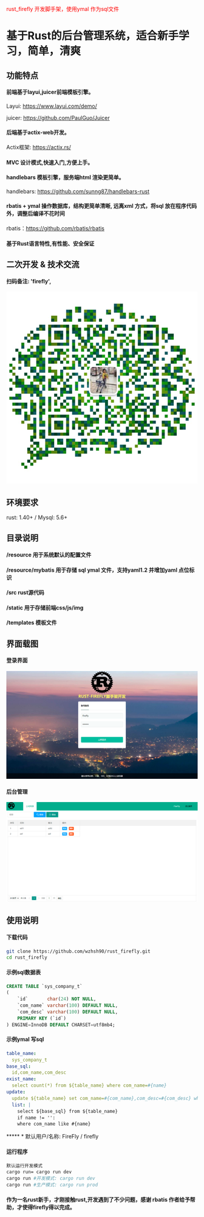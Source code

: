 <span style="color: red">  rust_firefly 开发脚手架，使用ymal 作为sql文件 </span>

# 基于Rust的后台管理系统，适合新手学习，简单，清爽

## 功能特点

#### 前端基于layui,juicer前端模板引擎。

Layui: https://www.layui.com/demo/

juicer: https://github.com/PaulGuo/Juicer

#### 后端基于actix-web开发。

Actix框架: https://actix.rs/

#### MVC 设计模式,快速入门,方便上手。

#### handlebars 模板引擎，服务端html 渲染更简单。

handlebars: https://github.com/sunng87/handlebars-rust

#### rbatis + ymal 操作数据库，结构更简单清晰, 远离xml 方式，将sql 放在程序代码外，调整后编译不花时间

rbatis：https://github.com/rbatis/rbatis

#### 基于Rust语言特性,有性能、安全保证

## 二次开发 & 技术交流

#### 扫码备注: 'firefly',

![avatar](/static/img/qr.jpg)

## 环境要求

rust: 1.40+ / Mysql: 5.6+

## 目录说明

#### /resource 用于系统默认的配置文件

#### /resource/mybatis 用于存储 sql ymal 文件，支持yaml1.2 并增加yaml 点位标识

#### /src rust源代码

#### /static 用于存储前端css/js/img

#### /templates 模板文件

## 界面载图

#### 登录界面

![avatar](/static/img/login.png)

#### 后台管理

![avatar](/static/img/home.png)

## 使用说明

#### 下载代码

```bash
git clone https://github.com/wzhsh90/rust_firefly.git
cd rust_firefly
```

#### 示例sql数据表

```sql
CREATE TABLE `sys_company_t`
(
    `id`       char(24) NOT NULL,
    `com_name` varchar(100) DEFAULT NULL,
    `com_desc` varchar(100) DEFAULT NULL,
    PRIMARY KEY (`id`)
) ENGINE=InnoDB DEFAULT CHARSET=utf8mb4;


```

#### 示例ymal 写sql

```yaml
table_name:
  sys_company_t
base_sql:
  id,com_name,com_desc
exist_name:
  select count(*) from ${table_name} where com_name=#{name}
update:
  update ${table_name} set com_name=#{com_name},com_desc=#{com_desc} where id=#{id}
  list: |
    select ${base_sql} from ${table_name}
    if name != '':
    where com_name like #{name}

```

***** * 默认用户/名称: FireFly / firefly

#### 运行程序

```bash
默认运行开发模式
cargo run= cargo run dev
cargo run #开发模式: cargo run dev 
cargo run #生产模式: cargo run prod
```

#### 作为一名rust新手，才刚接触rust,开发遇到了不少问题，感谢 rbatis 作者给予帮助，才使得firefly得以完成。

